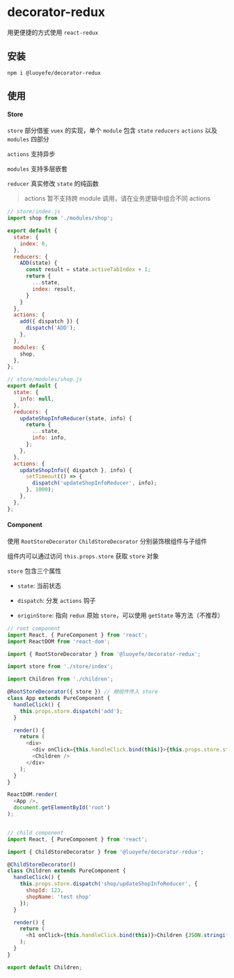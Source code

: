 # decorator-redux

用更便捷的方式使用 `react-redux`

## 安装

`npm i @luoyefe/decorator-redux`

## 使用

#### Store

`store` 部分借鉴 `vuex` 的实现，单个 `module` 包含 `state` `reducers` `actions` 以及 `modules` 四部分

`actions` 支持异步

`modules` 支持多层嵌套

`reducer` 真实修改 `state` 的纯函数

> actions 暂不支持跨 module 调用，请在业务逻辑中组合不同 actions

```js
// store/index.js
import shop from './modules/shop';

export default {
  state: {
    index: 0,
  },
  reducers: {
    ADD(state) {
      const result = state.activeTabIndex + 1;
      return {
        ...state,
        index: result,
      }
    }
  },
  actions: {
    add({ dispatch }) {
      dispatch('ADD');
    },
  },
  modules: {
    shop,
  },
};

// store/modules/shop.js
export default {
  state: {
    info: null,
  },
  reducers: {
    updateShopInfoReducer(state, info) {
      return {
        ...state,
        info: info,
      };
    },
  },
  actions: {
    updateShopInfo({ dispatch }, info) {
      setTimeout(() => {
        dispatch('updateShopInfoReducer', info);
      }, 1000);
    },
  },
};
```

#### Component

使用 `RootStoreDecorator` `ChildStoreDecorator` 分别装饰根组件与子组件

组件内可以通过访问 `this.props.store` 获取 `store` 对象

`store` 包含三个属性

  * `state`: 当前状态

  * `dispatch`: 分发 `actions` 钩子

  * `originStore`: 指向 `redux` 原始 `store`，可以使用 `getState` 等方法（不推荐）

```js
// root component
import React, { PureComponent } from 'react';
import ReactDOM from 'react-dom';

import { RootStoreDecorator } from '@luoyefe/decorator-redux';

import store from './store/index';

import Children from './children';

@RootStoreDecorator({ store }) // 根组件传入 store
class App extends PureComponent {
  handleClick() {
    this.props.store.dispatch('add');
  }

  render() {
    return (
      <div>
        <div onClick={this.handleClick.bind(this)}>{this.props.store.state.activeTabIndex}</div>
        <Children />
      </div>
    );
  }
}

ReactDOM.render(
  <App />,
  document.getElementById('root')
);


// child component
import React, { PureComponent } from 'react';

import { ChildStoreDecorator } from '@luoyefe/decorator-redux';

@ChildStoreDecorator()
class Children extends PureComponent {
  handleClick() {
    this.props.store.dispatch('shop/updateShopInfoReducer', {
      shopId: 123,
      shopName: 'test shop'
    });
  }

  render() {
    return (
      <h1 onClick={this.handleClick.bind(this)}>Children {JSON.stringify(this.props.store.state.shop.info)}</h1>
    );
  }
}

export default Children;
```


